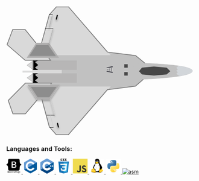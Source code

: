 

<svg width="495" height="342" viewBox="0 0 495 342" fill="none" xmlns="http://www.w3.org/2000/svg">
<rect x="70" y="178" width="15" height="25" fill="black"/>
<path d="M269 121.5L343 130L375 156V167V185L343 213L269 221V121.5Z" fill="#C1C1C1"/>
<rect x="94" y="130" width="190" height="83" fill="#C1C1C1"/>
<path d="M132.502 342H165.148L277 213H84L112.915 320.231L132.502 342Z" fill="#D9D9D9"/>
<path d="M132.502 1H165.148L277 130H84L112.915 22.7687L132.502 1Z" fill="#D9D9D9"/>
<rect x="70" y="144" width="15" height="25" fill="black"/>
<path d="M16.2795 61H49.5845L119 144H49.5845L1 101.947L16.2795 61Z" fill="#D9D9D9"/>
<g filter="url(#filter0_b_0_1)">
<path d="M79.4815 97H112.926L140 137H54L79.4815 97Z" fill="#B0AFAF"/>
</g>
<g filter="url(#filter1_b_0_1)">
<path d="M76 148L84.5 144H187V169H84.5L76 163L84.5 156L76 148Z" fill="#B7B6B6"/>
</g>
<path d="M76 182L84.5 178H187V203H84.5L76 197L84.5 190L76 182Z" fill="#B7B6B6"/>
<path d="M93.5 97.5L114 23" stroke="#7B7B7B" stroke-width="2"/>
<line x1="61.9966" y1="131.985" x2="131.004" y2="132.015" stroke="#8D8D8D"/>
<line x1="61.5794" y1="131.73" x2="79.5794" y2="103.73" stroke="#8D8D8D"/>
<path d="M62 131.5L80 104H111L130.5 131.5H62Z" fill="#8D8D8D"/>
<line x1="79" y1="103.5" x2="111" y2="103.5" stroke="#8D8D8D"/>
<line x1="110.412" y1="102.716" x2="130.412" y2="131.716" stroke="#8D8D8D"/>
<path d="M78.5 97.5L50 62H16.8533L2 102L50 143.5H117.5L112.5 137.5" stroke="#7B7B7B" stroke-width="2"/>
<rect x="69" y="169" width="78" height="9" fill="#D9D9D9"/>
<path d="M16.3164 286H50.5821L122 203H50.5821L4 249.48L16.3164 286Z" fill="#D9D9D9"/>
<g filter="url(#filter2_d_0_1)">
<path d="M81.4815 248H114.926L142 208H56L81.4815 248Z" fill="#B0AFAF"/>
</g>
<g filter="url(#filter3_d_0_1)">
<line y1="-0.5" x2="42.45" y2="-0.5" transform="matrix(-0.259129 -0.965843 -0.965843 0.259129 128 289)" stroke="#C8C8C8"/>
</g>
<path d="M65 214L83 241.5H114L133.5 214H65Z" fill="#8D8D8D"/>
<path d="M82 248.5L50.5 285.5H17.5L5 250L50.5 204H120L117.5 207" stroke="#7B7B7B" stroke-width="2"/>
<path d="M107 289H128" stroke="black"/>
<path d="M54 156.5L70.5 144.809V168.191L54 156.5Z" fill="#D9D9D9"/>
<path d="M54 190L70.5 178.742V201.258L54 190Z" fill="#D9D9D9"/>
<path d="M493.991 171.684C493.991 185.368 426.998 190.25 384.096 193.229C341.193 196.207 335 190.876 335 171.684C335 152.492 346.825 149.544 384.096 151.529C421.366 153.515 493.991 158 493.991 171.684Z" fill="#C1C1C1"/>
<path d="M76 173.5L43 173.5" stroke="#DCDCDC" stroke-width="5"/>
<path d="M359.819 163L391.696 160L425.377 163L435 172.5L425.377 181L391.696 184L359.819 181L352 172.5L359.819 163Z" fill="#474747"/>
<path d="M103 58.5H124" stroke="black"/>
<g filter="url(#filter4_d_0_1)">
<line x1="124.483" y1="58.1296" x2="113.483" y2="99.1296" stroke="#9B9B9B"/>
</g>
<g filter="url(#filter5_d_0_1)">
<line x1="122.485" y1="22.1213" x2="113.485" y2="58.1213" stroke="#9B9B9B"/>
</g>
<g filter="url(#filter6_d_0_1)">
<line x1="135.455" y1="23.3638" x2="132.455" y2="35.3638" stroke="black" stroke-width="3"/>
</g>
<line x1="114.258" y1="22.3291" x2="133.258" y2="1.32909" stroke="#7B7B7B" stroke-width="2"/>
<line x1="133" y1="2" x2="165" y2="2" stroke="#7B7B7B" stroke-width="2"/>
<line x1="164.632" y1="1.45434" x2="268.882" y2="122.239" stroke="#7B7B7B" stroke-width="2"/>
<path d="M164.065 341.301L269 220.5" stroke="#7B7B7B" stroke-width="2"/>
<line x1="132" y1="341" x2="166" y2="341" stroke="#7B7B7B" stroke-width="2"/>
<line x1="115.072" y1="320.899" x2="132.435" y2="340.786" stroke="#7B7B7B" stroke-width="2"/>
<path d="M94.3223 247.12L114.61 321.681" stroke="#7B7B7B" stroke-width="2"/>
<path d="M451 163.5L457 158L474 161L481 163L486.5 165L492 167.5L495 171.5L492 176L488 178L482 180.5L474.5 182.5L459.5 185.5L451 179.5L455 175L451 171L455 167.5L451 163.5Z" fill="#D2D6DA"/>
<g filter="url(#filter7_d_0_1)">
<line y1="-1.5" x2="12.3693" y2="-1.5" transform="matrix(-0.242536 -0.970142 -0.970142 0.242536 137 322)" stroke="black" stroke-width="3"/>
</g>
<line x1="113" y1="22.5" x2="123" y2="22.5" stroke="black"/>
<line x1="115" y1="321.5" x2="125" y2="321.5" stroke="black"/>
<line x1="125.518" y1="322.132" x2="116.518" y2="289.132" stroke="#C8C8C8"/>
<rect x="313" y="175" width="9" height="9" fill="#474747"/>
<rect x="313" y="154" width="9" height="9" fill="#474747"/>
<path d="M266 162.5L282 159V162L266 164V162.5Z" fill="#3F3F48"/>
<path d="M266 173.5L282 177V174L266 172V173.5Z" fill="#3F3F48"/>
<rect x="269" y="167" width="1" height="3" fill="#3F3F48"/>
<rect x="274" y="165" width="1" height="6" fill="#3F3F48"/>
<rect x="279" y="164" width="1" height="9" fill="#3F3F48"/>
<path d="M367.5 151L343 131L269.5 122" stroke="#7B7B7B" stroke-width="2"/>
<path d="M363.5 194L342.5 212L269 221.5" stroke="#7B7B7B" stroke-width="2"/>
<path d="M70 146L55 156.5L70 167.5V146Z" stroke="#B0AFAF"/>
<path d="M70.5 179.5L55 190L70.5 201V179.5Z" stroke="#B0AFAF"/>
<path d="M71.5 145.5V168" stroke="#5A5A5A" stroke-width="2"/>
<path d="M71 179V201.5" stroke="#5A5A5A" stroke-width="2"/>
<defs>
<filter id="filter0_b_0_1" x="50" y="93" width="94" height="48" filterUnits="userSpaceOnUse" color-interpolation-filters="sRGB">
<feFlood flood-opacity="0" result="BackgroundImageFix"/>
<feGaussianBlur in="BackgroundImageFix" stdDeviation="2"/>
<feComposite in2="SourceAlpha" operator="in" result="effect1_backgroundBlur_0_1"/>
<feBlend mode="normal" in="SourceGraphic" in2="effect1_backgroundBlur_0_1" result="shape"/>
</filter>
<filter id="filter1_b_0_1" x="72" y="140" width="119" height="33" filterUnits="userSpaceOnUse" color-interpolation-filters="sRGB">
<feFlood flood-opacity="0" result="BackgroundImageFix"/>
<feGaussianBlur in="BackgroundImageFix" stdDeviation="2"/>
<feComposite in2="SourceAlpha" operator="in" result="effect1_backgroundBlur_0_1"/>
<feBlend mode="normal" in="SourceGraphic" in2="effect1_backgroundBlur_0_1" result="shape"/>
</filter>
<filter id="filter2_d_0_1" x="52" y="208" width="94" height="48" filterUnits="userSpaceOnUse" color-interpolation-filters="sRGB">
<feFlood flood-opacity="0" result="BackgroundImageFix"/>
<feColorMatrix in="SourceAlpha" type="matrix" values="0 0 0 0 0 0 0 0 0 0 0 0 0 0 0 0 0 0 127 0" result="hardAlpha"/>
<feOffset dy="4"/>
<feGaussianBlur stdDeviation="2"/>
<feComposite in2="hardAlpha" operator="out"/>
<feColorMatrix type="matrix" values="0 0 0 0 0 0 0 0 0 0 0 0 0 0 0 0 0 0 0.25 0"/>
<feBlend mode="normal" in2="BackgroundImageFix" result="effect1_dropShadow_0_1"/>
<feBlend mode="normal" in="SourceGraphic" in2="effect1_dropShadow_0_1" result="shape"/>
</filter>
<filter id="filter3_d_0_1" x="113" y="247.741" width="19.9658" height="49.2591" filterUnits="userSpaceOnUse" color-interpolation-filters="sRGB">
<feFlood flood-opacity="0" result="BackgroundImageFix"/>
<feColorMatrix in="SourceAlpha" type="matrix" values="0 0 0 0 0 0 0 0 0 0 0 0 0 0 0 0 0 0 127 0" result="hardAlpha"/>
<feOffset dy="4"/>
<feGaussianBlur stdDeviation="2"/>
<feComposite in2="hardAlpha" operator="out"/>
<feColorMatrix type="matrix" values="0 0 0 0 0 0 0 0 0 0 0 0 0 0 0 0 0 0 0.25 0"/>
<feBlend mode="normal" in2="BackgroundImageFix" result="effect1_dropShadow_0_1"/>
<feBlend mode="normal" in="SourceGraphic" in2="effect1_dropShadow_0_1" result="shape"/>
</filter>
<filter id="filter4_d_0_1" x="109" y="58" width="19.9658" height="49.2591" filterUnits="userSpaceOnUse" color-interpolation-filters="sRGB">
<feFlood flood-opacity="0" result="BackgroundImageFix"/>
<feColorMatrix in="SourceAlpha" type="matrix" values="0 0 0 0 0 0 0 0 0 0 0 0 0 0 0 0 0 0 127 0" result="hardAlpha"/>
<feOffset dy="4"/>
<feGaussianBlur stdDeviation="2"/>
<feComposite in2="hardAlpha" operator="out"/>
<feColorMatrix type="matrix" values="0 0 0 0 0 0 0 0 0 0 0 0 0 0 0 0 0 0 0.25 0"/>
<feBlend mode="normal" in2="BackgroundImageFix" result="effect1_dropShadow_0_1"/>
<feBlend mode="normal" in="SourceGraphic" in2="effect1_dropShadow_0_1" result="shape"/>
</filter>
<filter id="filter5_d_0_1" x="109" y="22" width="17.9701" height="44.2425" filterUnits="userSpaceOnUse" color-interpolation-filters="sRGB">
<feFlood flood-opacity="0" result="BackgroundImageFix"/>
<feColorMatrix in="SourceAlpha" type="matrix" values="0 0 0 0 0 0 0 0 0 0 0 0 0 0 0 0 0 0 127 0" result="hardAlpha"/>
<feOffset dy="4"/>
<feGaussianBlur stdDeviation="2"/>
<feComposite in2="hardAlpha" operator="out"/>
<feColorMatrix type="matrix" values="0 0 0 0 0 0 0 0 0 0 0 0 0 0 0 0 0 0 0.25 0"/>
<feBlend mode="normal" in2="BackgroundImageFix" result="effect1_dropShadow_0_1"/>
<feBlend mode="normal" in="SourceGraphic" in2="effect1_dropShadow_0_1" result="shape"/>
</filter>
<filter id="filter6_d_0_1" x="127" y="23" width="13.9104" height="20.7276" filterUnits="userSpaceOnUse" color-interpolation-filters="sRGB">
<feFlood flood-opacity="0" result="BackgroundImageFix"/>
<feColorMatrix in="SourceAlpha" type="matrix" values="0 0 0 0 0 0 0 0 0 0 0 0 0 0 0 0 0 0 127 0" result="hardAlpha"/>
<feOffset dy="4"/>
<feGaussianBlur stdDeviation="2"/>
<feComposite in2="hardAlpha" operator="out"/>
<feColorMatrix type="matrix" values="0 0 0 0 0 0 0 0 0 0 0 0 0 0 0 0 0 0 0.25 0"/>
<feBlend mode="normal" in2="BackgroundImageFix" result="effect1_dropShadow_0_1"/>
<feBlend mode="normal" in="SourceGraphic" in2="effect1_dropShadow_0_1" result="shape"/>
</filter>
<filter id="filter7_d_0_1" x="130" y="309.272" width="13.9104" height="20.7276" filterUnits="userSpaceOnUse" color-interpolation-filters="sRGB">
<feFlood flood-opacity="0" result="BackgroundImageFix"/>
<feColorMatrix in="SourceAlpha" type="matrix" values="0 0 0 0 0 0 0 0 0 0 0 0 0 0 0 0 0 0 127 0" result="hardAlpha"/>
<feOffset dy="4"/>
<feGaussianBlur stdDeviation="2"/>
<feComposite in2="hardAlpha" operator="out"/>
<feColorMatrix type="matrix" values="0 0 0 0 0 0 0 0 0 0 0 0 0 0 0 0 0 0 0.25 0"/>
<feBlend mode="normal" in2="BackgroundImageFix" result="effect1_dropShadow_0_1"/>
<feBlend mode="normal" in="SourceGraphic" in2="effect1_dropShadow_0_1" result="shape"/>
</filter>
</defs>
</svg>


<h3 align="left">Languages and Tools:</h3>
<p align="left"> <a href="https://getbootstrap.com" target="_blank" rel="noreferrer"> <img src="https://raw.githubusercontent.com/devicons/devicon/master/icons/bootstrap/bootstrap-plain-wordmark.svg" alt="bootstrap" width="40" height="40"/> </a> <a href="https://www.cprogramming.com/" target="_blank" rel="noreferrer"> <img src="https://raw.githubusercontent.com/devicons/devicon/master/icons/c/c-original.svg" alt="c" width="40" height="40"/> </a> <a href="https://www.w3schools.com/cpp/" target="_blank" rel="noreferrer"> <img src="https://raw.githubusercontent.com/devicons/devicon/master/icons/cplusplus/cplusplus-original.svg" alt="cplusplus" width="40" height="40"/> </a> <a href="https://www.w3schools.com/css/" target="_blank" rel="noreferrer"> <img src="https://raw.githubusercontent.com/devicons/devicon/master/icons/css3/css3-original-wordmark.svg" alt="css3" width="40" height="40"/> </a> <a href="https://developer.mozilla.org/en-US/docs/Web/JavaScript" target="_blank" rel="noreferrer"> <img src="https://raw.githubusercontent.com/devicons/devicon/master/icons/javascript/javascript-original.svg" alt="javascript" width="40" height="40"/> </a> <a href="https://www.linux.org/" target="_blank" rel="noreferrer"> <img src="https://raw.githubusercontent.com/devicons/devicon/master/icons/linux/linux-original.svg" alt="linux" width="40" height="40"/> </a> <a href="https://www.python.org" target="_blank" rel="noreferrer"> <img src="https://raw.githubusercontent.com/devicons/devicon/master/icons/python/python-original.svg" alt="python" width="40" height="40"/> </a> <a href="https://en.wikipedia.org/wiki/Assembly_language" target="_blank" rel="noreferrer"> <img src="https://encrypted-tbn0.gstatic.com/images?q=tbn:ANd9GcT0C5O7nbfrhtvGkNMCGKOJBXLeb3WjdF6QB1N5K0A1q-WtxWI00H6BxORjtbAYTl-9X_U&usqp=CAU" alt="asm" width="40" height="40/>  </a> </p>

<p><img align="left" src="https://github-readme-stats.vercel.app/api/top-langs?username=dolphin-syndrom&show_icons=true&locale=en&layout=compact" alt="dolphin-syndrom" /></p>

